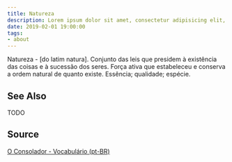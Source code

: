 ```yaml
---
title: Natureza
description: Lorem ipsum dolor sit amet, consectetur adipisicing elit, sed do eiusmod tempor incididunt ut labore et dolore magna aliqua.  TODO
date: 2019-02-01 19:00:00
tags:
- about
---
```


Natureza - [do latim natura]. Conjunto das leis que presidem à existência das coisas e à sucessão dos seres. Força ativa que estabeleceu e conserva a ordem natural de quanto existe. Essência; qualidade; espécie.

## See Also
TODO

## Source
[O Consolador - Vocabulário (pt-BR)](http://www.oconsolador.com.br/linkfixo/vocabulario/principal.html)

